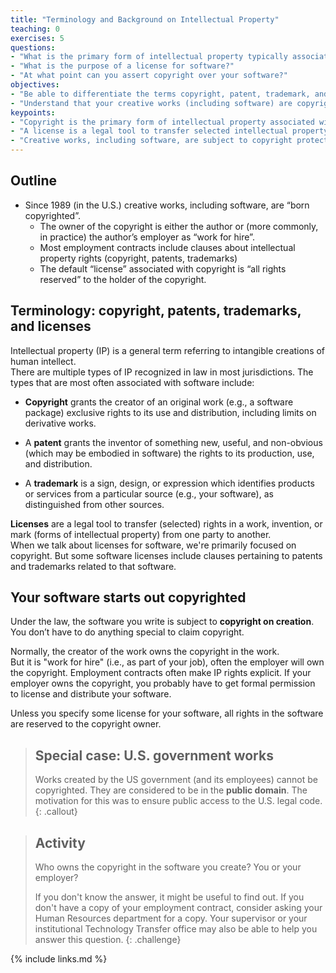 ```yaml
---
title: "Terminology and Background on Intellectual Property"
teaching: 0
exercises: 5
questions:
- "What is the primary form of intellectual property typically associated with software?"
- "What is the purpose of a license for software?"
- "At what point can you assert copyright over your software?"
objectives:
- "Be able to differentiate the terms copyright, patent, trademark, and license."
- "Understand that your creative works (including software) are copyright at creation."
keypoints:
- "Copyright is the primary form of intellectual property associated with software.  Patents and trademarks may also be relevant."
- "A license is a legal tool to transfer selected intellectual property rights from one party to another."
- "Creative works, including software, are subject to copyright protections from the moment of creation."
---
```


## Outline

* Since 1989 (in the U.S.) creative works, including software, are “born copyrighted”.
    * The owner of the copyright is either the author or (more commonly, in practice) the author’s employer as “work for hire”.
    * Most employment contracts include clauses about intellectual property rights (copyright, patents, trademarks)
    * The default “license” associated with copyright is “all rights reserved” to the holder of the copyright.

## Terminology: copyright, patents, trademarks, and licenses

Intellectual property (IP) is a general term referring to intangible creations of human intellect.  
There are multiple types of IP recognized in law in most jurisdictions.
The types that are most often associated with software include:

* **Copyright** grants the creator of an original work (e.g., a software package) exclusive rights to its use and distribution, including limits on derivative works.

* A  **patent** grants the inventor of something new, useful, and non-obvious (which may be embodied in software) the rights to its production, use, and distribution.

* A  **trademark** is a sign, design, or expression which identifies products or services from a particular source (e.g., your software), as distinguished from other sources.

**Licenses** are a legal tool to transfer (selected) rights in a work, invention, or mark (forms of intellectual property) from one party to another.  
When we talk about licenses for software, we're primarily focused on copyright. 
But some software licenses include clauses pertaining to patents and trademarks related to that software.

## Your software starts out copyrighted

Under the law, the software you write is subject to **copyright on creation**.
You don’t have to do anything special to claim copyright.

Normally, the creator of the work owns the copyright in the work.  
But it is "work for hire" (i.e., as part of your job), often the employer will own the copyright.
Employment contracts often make IP rights explicit.
If your employer owns the copyright, you probably have to get formal permission to license and distribute your software.

Unless you specify some license for your software, all rights in the software are reserved to the copyright owner.

> ## Special case: U.S. government works
> 
> Works created by the US government (and its employees) cannot be copyrighted.
> They are considered to be in the **public domain**.
> The motivation for this was to ensure public access to the U.S. legal code.
{: .callout}

> ## Activity
>
> Who owns the copyright in the software you create?  You or your employer?
> 
> If you don't know the answer, it might be useful to find out. If you don't have a copy of your employment contract, consider asking your Human Resources department for a copy. Your supervisor or your institutional Technology Transfer office may also be able to help you answer this question.
{: .challenge}


{% include links.md %}
